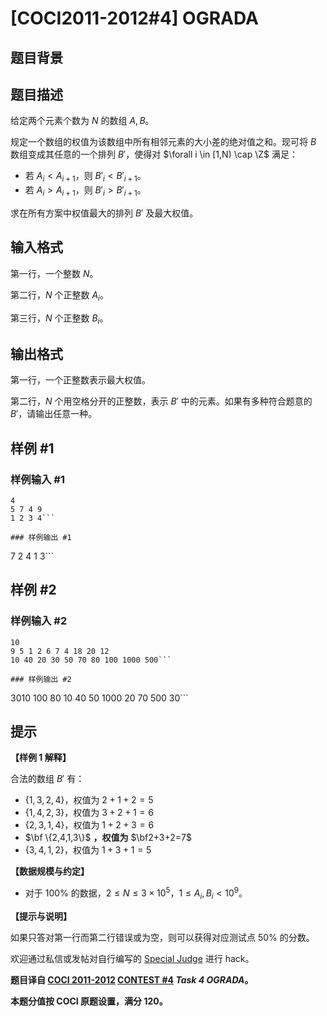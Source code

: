 # [COCI2011-2012#4] OGRADA

## 题目背景



## 题目描述

给定两个元素个数为 $N$ 的数组 $A,B$。

规定一个数组的权值为该数组中所有相邻元素的大小差的绝对值之和。现可将 $B$ 数组变成其任意的一个排列 $B'$，使得对 $\forall i \in [1,N) \cap \Z$ 满足：

- 若 $A_i \lt A_{i+1}$，则 $B'_i \lt B'_{i+1}$。
- 若 $A_i \gt A_{i+1}$，则 $B'_i \gt B'_{i+1}$。

求在所有方案中权值最大的排列 $B'$ 及最大权值。

## 输入格式

第一行，一个整数 $N$。

第二行，$N$ 个正整数 $A_i$。

第三行，$N$ 个正整数 $B_i$。

## 输出格式

第一行，一个正整数表示最大权值。

第二行，$N$ 个用空格分开的正整数，表示 $B'$ 中的元素。如果有多种符合题意的 $B'$，请输出任意一种。

## 样例 #1

### 样例输入 #1
```
4
5 7 4 9
1 2 3 4```

### 样例输出 #1

```
7
2 4 1 3```

## 样例 #2

### 样例输入 #2
```
10
9 5 1 2 6 7 4 18 20 12
10 40 20 30 50 70 80 100 1000 500```

### 样例输出 #2

```
3010
100 80 10 40 50 1000 20 70 500 30```

## 提示

**【样例 1 解释】**

合法的数组 $B'$ 有：

- $\{1,3,2,4\}$，权值为 $2+1+2=5$
- $\{1,4,2,3\}$，权值为 $3+2+1=6$
- $\{2,3,1,4\}$，权值为 $1+2+3=6$
- $\bf \{2,4,1,3\}$ **，权值为** $\bf2+3+2=7$
- $\{3,4,1,2\}$，权值为 $1+3+1=5$

**【数据规模与约定】**

- 对于 $100\%$ 的数据，$2 \le N \le 3 \times 10^5$，$1 \le A_i,B_i \lt 10^9$。

**【提示与说明】**

如果只答对第一行而第二行错误或为空，则可以获得对应测试点 $50\%$ 的分数。

欢迎通过私信或发帖对自行编写的 [Special Judge](https://www.luogu.com.cn/paste/xuyueqnf) 进行 hack。

**题目译自 [COCI 2011-2012](https://hsin.hr/coci/archive/2011_2012/) [CONTEST #4](https://hsin.hr/coci/archive/2011_2012/contest4_tasks.pdf) _Task 4 OGRADA_。**

**本题分值按 COCI 原题设置，满分 $120$。**
